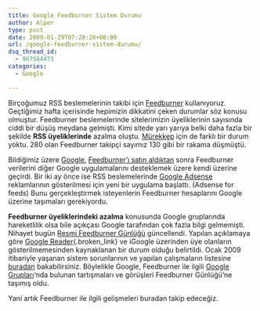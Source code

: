 ```yaml
---
title: Google Feedburner Sistem Durumu
author: Alper
type: post
date: 2009-01-29T07:28:28+00:00
url: /google-feedburner-sistem-durumu/
dsq_thread_id:
  - 967584473
categories:
  - Google

---
```

Birçoğumuz RSS beslemelerinin takibi için [Feedburner][1] kullanıyoruz. Geçtiğimiz hafta içerisinde hepimizin dikkatini çeken durumlar söz konusu olmuştur. Feedburner beslemelerinde sitelerimizin üyeliklerinin sayısında ciddi bir düşüş meydana gelmişti. Kimi sitede yarı yarıya belki daha fazla bir şekilde **RSS üyeliklerinde** azalma oluştu. [Mürekkep][2] için de farklı bir durum yoktu. 280 olan Feedburner takipçi sayımız 130 gibi bir rakama düşmüştü. <!--more-->

Bildiğimiz üzere [Google][3], [Feedburner&#8217;ı satın aldıktan][4] sonra Feedburner verilerini diğer Google uygulamalarını desteklemek üzere kendi üzerine geçirdi. Bir iki ay önce ise RSS beslemelerinde [Google Adsense][5] reklamlarının gösterilmesi için yeni bir uygulama başlattı. (Adsense for feeds) Bunu gerçekleştirmek isteyenlerin Feedburner hesaplarını Google üzerine taşımaları gerekiyordu. 

**Feedburner üyeliklerindeki azalma** konusunda Google gruplarında hareketlilik olsa bile açıkçası Google tarafından çok fazla bilgi gelmemişti. Nihayet bugün [Resmi Feedburner Günlüğü][6] güncellendi. Yapılan açıklamaya göre [Google Reader][7]{.broken_link} ve iGoogle üzerinden üye olanların gösterilmemesinden kaynaklanan bir durum olduğu belirtildi. Ocak 2009 itibariyle yaşanan sistem sorunlarının ve yapılan çalışmaların listesine [buradan][8] bakabilirsiniz. Böylelikle Google, Feedburner ile ilgili [Google Grupları][9]&#8216;nda bulunan tartışmaları ve görüşleri Feedburner Günlüğü&#8217;ne taşımış oldu. 

Yani artık Feedburner ile ilgili gelişmeleri buradan takip edeceğiz.

 [1]: https://www.feedburner.com
 [2]: https://www.murekkep.org
 [3]: https://www.google.com.tr
 [4]: https://www.murekkep.org/google-guclenmeye-devam-ediyor-297
 [5]: https://www.google.com/adsense
 [6]: https://feedburnerstatus.blogspot.com/
 [7]: https://www.google.com/reader
 [8]: https://feedburnerstatus.blogspot.com/2009/01/older-known-issues-workarounds.html
 [9]: https://groups.google.com/